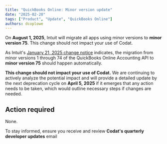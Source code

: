 ```yaml
---
title: "QuickBooks Online: Minor version update"
date: "2025-02-20"
tags: ["Product", "Update", "QuickBooks Online"]
authors: dcoplowe
---
```


On **August 1, 2025**, Intuit will migrate all apps using minor versions to **minor version 75**. This change should not impact your use of Codat.

<!--truncate-->

As Intuit's [January 21, 2025 change notice](https://blogs.intuit.com/2025/01/21/changes-to-our-accounting-api-that-may-impact-your-application/) indicates, the migration from minor versions 1 through 74 of the QuickBooks Online Accounting API to **minor version 75** should happen automatically.

**This change should not impact your use of Codat.** We are continuing to actively analyze the potential impact and will provide a detailed update by the next deprecation cycle on **April 5, 2025** if it emerges that any action needs to be taken, which would outline necessary steps if changes are needed.

## Action required

None.

To stay informed, ensure you receive and review **Codat's quarterly developer updates** email
